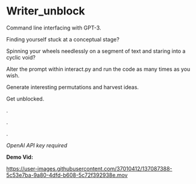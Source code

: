 # Writer_unblock

Command line interfacing with GPT-3.

Finding yourself stuck at a conceptual stage?

Spinning your wheels needlessly on a segment of text and staring into a cyclic void? 

Alter the prompt within interact.py and run the code as many times as you wish.

Generate interesting permutations and harvest ideas.

Get unblocked. 

.

.

.


*OpenAI API key required*

**Demo Vid:**


https://user-images.githubusercontent.com/37010412/137087388-5c53e7ba-9a80-4dfd-b608-5c72f392938e.mov

